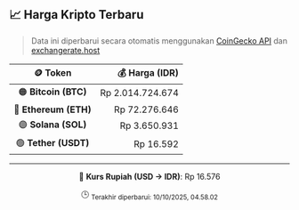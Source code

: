 

<!-- HARGA_KRIPTO -->
## 📈 Harga Kripto Terbaru

> Data ini diperbarui secara otomatis menggunakan [CoinGecko API](https://www.coingecko.com/) dan [exchangerate.host](https://exchangerate.host/)

<div align="center">

| 🪙 Token | 💰 Harga (IDR) |
|:------:|---------------:|
| 🟠 **Bitcoin (BTC)**   | Rp 2.014.724.674 |
| 🔵 **Ethereum (ETH)**  | Rp 72.276.646 |
| 🟣 **Solana (SOL)**    | Rp 3.650.931 |
| 🟢 **Tether (USDT)**   | Rp 16.592 |

---

💱 **Kurs Rupiah (USD → IDR)**: Rp 16.576

🕒 <sub>Terakhir diperbarui: 10/10/2025, 04.58.02</sub>

</div>
<!-- /HARGA_KRIPTO -->